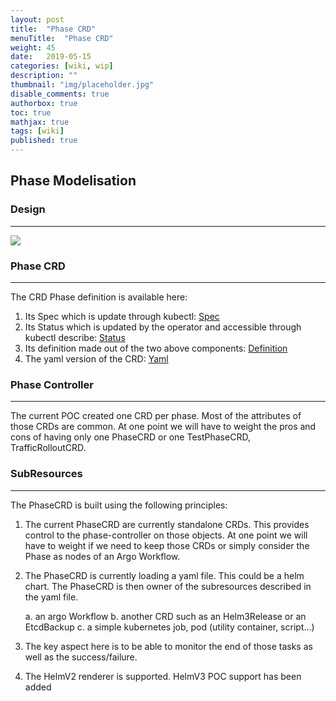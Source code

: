 ```yaml
---
layout: post
title:  "Phase CRD"
menuTitle:  "Phase CRD"
weight: 45
date:   2019-05-15
categories: [wiki, wip]
description: ""
thumbnail: "img/placeholder.jpg"
disable_comments: true
authorbox: true
toc: true
mathjax: true
tags: [wiki]
published: true
---
```



## Phase Modelisation

### Design
--------------------

![](/images/oslc/openstackservice_lifecycle_phase_crd.png)

### Phase CRD
--------------------

The CRD Phase definition is available here:

1. Its Spec which is update through kubectl: [Spec](https://github.com/keleustes/oslc-operator/blob/master/pkg/apis/openstacklcm/v1alpha1/osphases_types.go#L27)
2. Its Status which is updated by the operator and accessible through kubectl describe: [Status](https://github.com/keleustes/oslc-operator/blob/master/pkg/apis/openstacklcm/v1alpha1/common_types.go#L161)
3. Its definition made out of the two above components: [Definition](https://github.com/keleustes/oslc-operator/blob/master/pkg/apis/openstacklcm/v1alpha1/osphases_types.go#L109)
4. The yaml version of the CRD: [Yaml](https://github.com/keleustes/oslc-operator/blob/master/chart/templates/openstacklcm_v1alpha1_osphases.yaml)

### Phase Controller
---------------------------

The current POC created one CRD per phase. Most of the attributes of those CRDs are common. At one point we will have
to weight the pros and cons of having only one PhaseCRD or one TestPhaseCRD, TrafficRolloutCRD.

### SubResources
---------------------------

The PhaseCRD is built using the following principles:

1. The current PhaseCRD are currently standalone CRDs. This provides control to the phase-controller on those objects.
At one point we will have to weight if we need to keep those CRDs or simply consider the Phase as nodes of an Argo Workflow. 

2. The PhaseCRD is currently loading a yaml file. This could be a helm chart. The PhaseCRD is then owner of the subresources described
in the yaml file.

     a. an argo Workflow
     b. another CRD such as an Helm3Release or an EtcdBackup
     c. a simple kubernetes job, pod (utility container, script...)

3. The key aspect here is to be able to monitor the end of those tasks as well as the success/failure.

4. The HelmV2 renderer is supported. HelmV3 POC support has been added
